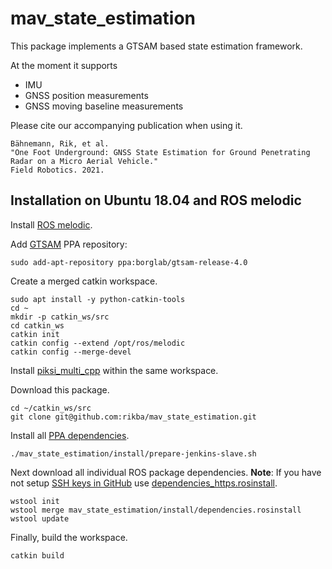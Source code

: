 # mav_state_estimation
This package implements a GTSAM based state estimation framework.

At the moment it supports
- IMU
- GNSS position measurements
- GNSS moving baseline measurements

Please cite our accompanying publication when using it.
```
Bähnemann, Rik, et al.
"One Foot Underground: GNSS State Estimation for Ground Penetrating Radar on a Micro Aerial Vehicle."
Field Robotics. 2021.
```

## Installation on Ubuntu 18.04 and ROS melodic
Install [ROS melodic](http://wiki.ros.org/melodic/Installation/Ubuntu).

Add [GTSAM](https://gtsam.org/get_started/) PPA repository:
```
sudo add-apt-repository ppa:borglab/gtsam-release-4.0
```

Create a merged catkin workspace.
```
sudo apt install -y python-catkin-tools
cd ~
mkdir -p catkin_ws/src
cd catkin_ws
catkin init
catkin config --extend /opt/ros/melodic
catkin config --merge-devel
```

Install [piksi_multi_cpp](https://github.com/ethz-asl/ethz_piksi_ros/tree/master/piksi_multi_cpp) within the same workspace.

Download this package.
```
cd ~/catkin_ws/src
git clone git@github.com:rikba/mav_state_estimation.git
```

Install all [PPA dependencies](install/prepare-jenkins-slave.sh).
```
./mav_state_estimation/install/prepare-jenkins-slave.sh
```

Next download all individual ROS package dependencies.
**Note**: If you have not setup [SSH keys in GitHub](https://help.github.com/en/enterprise/2.16/user/articles/generating-a-new-ssh-key-and-adding-it-to-the-ssh-agent) use [dependencies_https.rosinstall](install/dependencies_https.rosinstall).
```
wstool init
wstool merge mav_state_estimation/install/dependencies.rosinstall
wstool update
```

Finally, build the workspace.
```
catkin build
```
